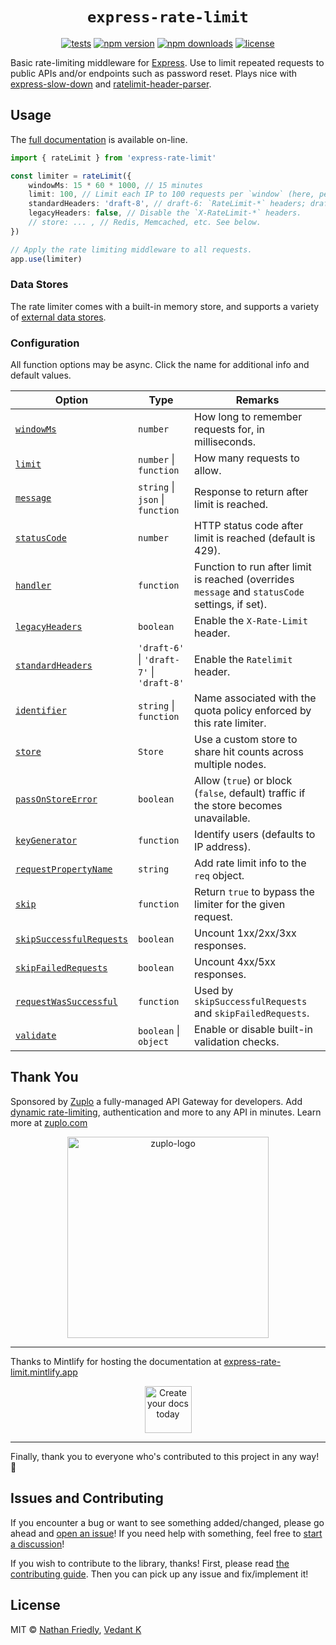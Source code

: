 <h1 align="center"> <code>express-rate-limit</code> </h1>

<div align="center">

[![tests](https://img.shields.io/github/actions/workflow/status/express-rate-limit/express-rate-limit/ci.yaml)](https://github.com/express-rate-limit/express-rate-limit/actions/workflows/ci.yaml)
[![npm version](https://img.shields.io/npm/v/express-rate-limit.svg)](https://npmjs.org/package/express-rate-limit 'View this project on NPM')
[![npm downloads](https://img.shields.io/npm/dm/express-rate-limit)](https://www.npmjs.com/package/express-rate-limit)
[![license](https://img.shields.io/npm/l/express-rate-limit)](license.md)

</div>

Basic rate-limiting middleware for [Express](http://expressjs.com/). Use to
limit repeated requests to public APIs and/or endpoints such as password reset.
Plays nice with
[express-slow-down](https://www.npmjs.com/package/express-slow-down) and
[ratelimit-header-parser](https://www.npmjs.com/package/ratelimit-header-parser).

## Usage

The [full documentation](https://express-rate-limit.mintlify.app/overview) is
available on-line.

```ts
import { rateLimit } from 'express-rate-limit'

const limiter = rateLimit({
	windowMs: 15 * 60 * 1000, // 15 minutes
	limit: 100, // Limit each IP to 100 requests per `window` (here, per 15 minutes).
	standardHeaders: 'draft-8', // draft-6: `RateLimit-*` headers; draft-7 & draft-8: combined `RateLimit` header
	legacyHeaders: false, // Disable the `X-RateLimit-*` headers.
	// store: ... , // Redis, Memcached, etc. See below.
})

// Apply the rate limiting middleware to all requests.
app.use(limiter)
```

### Data Stores

The rate limiter comes with a built-in memory store, and supports a variety of
[external data stores](https://express-rate-limit.mintlify.app/reference/stores).

### Configuration

All function options may be async. Click the name for additional info and
default values.

| Option                     | Type                                      | Remarks                                                                                         |
| -------------------------- | ----------------------------------------- | ----------------------------------------------------------------------------------------------- |
| [`windowMs`]               | `number`                                  | How long to remember requests for, in milliseconds.                                             |
| [`limit`]                  | `number` \| `function`                    | How many requests to allow.                                                                     |
| [`message`]                | `string` \| `json` \| `function`          | Response to return after limit is reached.                                                      |
| [`statusCode`]             | `number`                                  | HTTP status code after limit is reached (default is 429).                                       |
| [`handler`]                | `function`                                | Function to run after limit is reached (overrides `message` and `statusCode` settings, if set). |
| [`legacyHeaders`]          | `boolean`                                 | Enable the `X-Rate-Limit` header.                                                               |
| [`standardHeaders`]        | `'draft-6'` \| `'draft-7'` \| `'draft-8'` | Enable the `Ratelimit` header.                                                                  |
| [`identifier`]             | `string` \| `function`                    | Name associated with the quota policy enforced by this rate limiter.                            |
| [`store`]                  | `Store`                                   | Use a custom store to share hit counts across multiple nodes.                                   |
| [`passOnStoreError`]       | `boolean`                                 | Allow (`true`) or block (`false`, default) traffic if the store becomes unavailable.            |
| [`keyGenerator`]           | `function`                                | Identify users (defaults to IP address).                                                        |
| [`requestPropertyName`]    | `string`                                  | Add rate limit info to the `req` object.                                                        |
| [`skip`]                   | `function`                                | Return `true` to bypass the limiter for the given request.                                      |
| [`skipSuccessfulRequests`] | `boolean`                                 | Uncount 1xx/2xx/3xx responses.                                                                  |
| [`skipFailedRequests`]     | `boolean`                                 | Uncount 4xx/5xx responses.                                                                      |
| [`requestWasSuccessful`]   | `function`                                | Used by `skipSuccessfulRequests` and `skipFailedRequests`.                                      |
| [`validate`]               | `boolean` \| `object`                     | Enable or disable built-in validation checks.                                                   |

## Thank You

Sponsored by [Zuplo](https://zuplo.link/express-rate-limit) a fully-managed API
Gateway for developers. Add
[dynamic rate-limiting](https://zuplo.link/dynamic-rate-limiting),
authentication and more to any API in minutes. Learn more at
[zuplo.com](https://zuplo.link/express-rate-limit)

<p align="center">
<a href="https://zuplo.link/express-rate-limit">
<picture width="322">
  <source media="(prefers-color-scheme: dark)" srcset="https://github.com/express-rate-limit/express-rate-limit/assets/114976/cd2f6fa7-eae1-4fbb-be7d-b17df4c6f383">
  <img alt="zuplo-logo" src="https://github.com/express-rate-limit/express-rate-limit/assets/114976/66fd75fa-b39e-4a8c-8d7a-52369bf244dc" width="322">
</picture>
</a>
</p>

---

Thanks to Mintlify for hosting the documentation at
[express-rate-limit.mintlify.app](https://express-rate-limit.mintlify.app)

<p align="center">
	<a href="https://mintlify.com/?utm_campaign=devmark&utm_medium=readme&utm_source=express-rate-limit">
		<img height="75" src="https://devmark-public-assets.s3.us-west-2.amazonaws.com/sponsorships/mintlify.svg" alt="Create your docs today">
	</a>
</p>

---

Finally, thank you to everyone who's contributed to this project in any way! 🫶

## Issues and Contributing

If you encounter a bug or want to see something added/changed, please go ahead
and
[open an issue](https://github.com/express-rate-limit/express-rate-limit/issues/new)!
If you need help with something, feel free to
[start a discussion](https://github.com/express-rate-limit/express-rate-limit/discussions/new)!

If you wish to contribute to the library, thanks! First, please read
[the contributing guide](https://express-rate-limit.mintlify.app/docs/guides/contributing.mdx).
Then you can pick up any issue and fix/implement it!

## License

MIT © [Nathan Friedly](http://nfriedly.com/),
[Vedant K](https://github.com/gamemaker1)

[`windowMs`]:
	https://express-rate-limit.mintlify.app/reference/configuration#windowms
[`limit`]: https://express-rate-limit.mintlify.app/reference/configuration#limit
[`message`]:
	https://express-rate-limit.mintlify.app/reference/configuration#message
[`statusCode`]:
	https://express-rate-limit.mintlify.app/reference/configuration#statuscode
[`handler`]:
	https://express-rate-limit.mintlify.app/reference/configuration#handler
[`legacyHeaders`]:
	https://express-rate-limit.mintlify.app/reference/configuration#legacyheaders
[`standardHeaders`]:
	https://express-rate-limit.mintlify.app/reference/configuration#standardheaders
[`identifier`]:
	https://express-rate-limit.mintlify.app/reference/configuration#identifier
[`store`]: https://express-rate-limit.mintlify.app/reference/configuration#store
[`passOnStoreError`]:
	https://express-rate-limit.mintlify.app/reference/configuration#passOnStoreError
[`keyGenerator`]:
	https://express-rate-limit.mintlify.app/reference/configuration#keygenerator
[`requestPropertyName`]:
	https://express-rate-limit.mintlify.app/reference/configuration#requestpropertyname
[`skip`]: https://express-rate-limit.mintlify.app/reference/configuration#skip
[`skipSuccessfulRequests`]:
	https://express-rate-limit.mintlify.app/reference/configuration#skipsuccessfulrequests
[`skipFailedRequests`]:
	https://express-rate-limit.mintlify.app/reference/configuration#skipfailedrequests
[`requestWasSuccessful`]:
	https://express-rate-limit.mintlify.app/reference/configuration#requestwassuccessful
[`validate`]:
	https://express-rate-limit.mintlify.app/reference/configuration#validate
